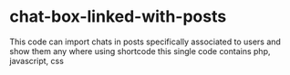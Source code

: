 # chat-box-linked-with-posts
This code can import chats in posts specifically associated to users and show them any where using shortcode this single code contains php, javascript, css  
